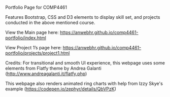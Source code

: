 Portfolio Page for COMP4461

Features Bootstrap, CSS and D3 elements to display skill set, and projects conducted in the above mentioned course.

View the Main page here: https://anwebhr.github.io/comp4461-portfolio/index.html

View Project 1’s page here: https://anwebhr.github.io/comp4461-portfolio/projects/project1.html


Credits:
For transitional and smooth UI experience, this webpage uses some elements from Flatfy theme by Andrea Galanti
(http://www.andreagalanti.it/flatfy.php)

This webpage also renders animated ring charts with help from Izzy Skye's example 
(https://codepen.io/zephyr/details/QbVPzK)
